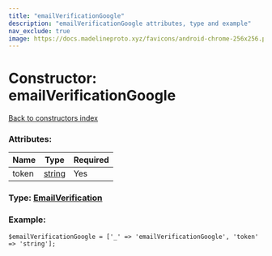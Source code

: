 ```yaml
---
title: "emailVerificationGoogle"
description: "emailVerificationGoogle attributes, type and example"
nav_exclude: true
image: https://docs.madelineproto.xyz/favicons/android-chrome-256x256.png
---
```

# Constructor: emailVerificationGoogle  
[Back to constructors index](/API_docs/constructors/index.html)



### Attributes:

| Name     |    Type       | Required |
|----------|---------------|----------|
|token|[string](/API_docs/types/string.html) | Yes|



### Type: [EmailVerification](/API_docs/types/EmailVerification.html)


### Example:

```
$emailVerificationGoogle = ['_' => 'emailVerificationGoogle', 'token' => 'string'];
```  
